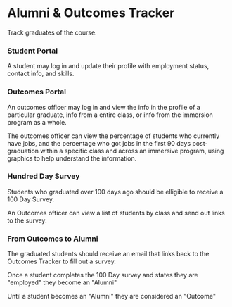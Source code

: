 # Alumni & Outcomes Tracker

Track graduates of the course.

### Student Portal

A student may log in and update their profile with employment status, contact info, and skills.

### Outcomes Portal

An outcomes officer may log in and view the info in the profile of a particular graduate, info from a entire class, or info from the immersion program as a whole.

The outcomes officer can view the percentage of students who currently have jobs, and the percentage who got jobs in the first 90 days post-graduation within a specific class and across an immersive program, using graphics to help understand the information.

### Hundred Day Survey

Students who graduated over 100 days ago should be elligible to receive a 100 Day Survey.

An Outcomes officer can view a list of students by class and send out links to the survey.

### From Outcomes to Alumni

The graduated students should receive an email that links back to the Outcomes Tracker to fill out a survey.

Once a student completes the 100 Day survey and states they are "employed" they become an "Alumni"

Until a student becomes an "Alumni" they are considered an "Outcome"
